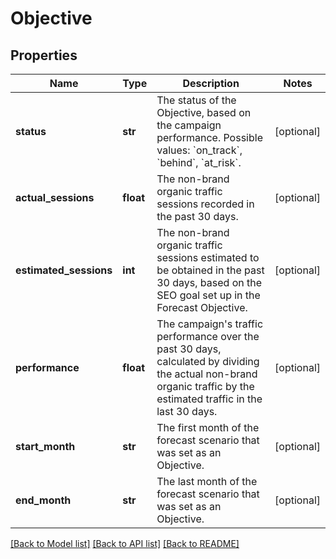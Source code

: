 # Objective

## Properties
Name | Type | Description | Notes
------------ | ------------- | ------------- | -------------
**status** | **str** | The status of the Objective, based on the campaign performance.  Possible values: &#x60;on_track&#x60;, &#x60;behind&#x60;, &#x60;at_risk&#x60;. | [optional] 
**actual_sessions** | **float** | The non-brand organic traffic sessions recorded in the past 30 days. | [optional] 
**estimated_sessions** | **int** | The non-brand organic traffic sessions estimated to be obtained in the past 30 days, based on the SEO goal set up in the Forecast Objective. | [optional] 
**performance** | **float** | The campaign&#x27;s traffic performance over the past 30 days, calculated by dividing the actual non-brand organic traffic by the estimated traffic in the last 30 days. | [optional] 
**start_month** | **str** | The first month of the forecast scenario that was set as an Objective. | [optional] 
**end_month** | **str** | The last month of the forecast scenario that was set as an Objective.  | [optional] 

[[Back to Model list]](../README.md#documentation-for-models) [[Back to API list]](../README.md#documentation-for-api-endpoints) [[Back to README]](../README.md)

